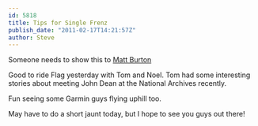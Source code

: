 ```yaml
---
id: 5818
title: Tips for Single Frenz
publish_date: "2011-02-17T14:21:57Z"
author: Steve
---
```

Someone needs to show this to [Matt Burton](https://picasaweb.google.com/flagstafffrenzy/ColoradoTrailRide#5395279337521090018)

Good to ride Flag yesterday with Tom and Noel. Tom had some interesting stories about meeting John Dean at the National Archives recently.

Fun seeing some Garmin guys flying uphill too.

May have to do a short jaunt today, but I hope to see you guys out there!
